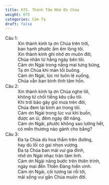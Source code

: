 ```yaml
---
title: 675. Thành Tâm Nhớ Ơn Chúa
weight: 675
categories: Cảm Tạ
draft: false
---
```

<dl><dt>Câu 1:</dt><dd data-verse="1">Xin thành kính tạ ơn Chúa trên trời, <br/>ban hạnh phước ấm êm lòng tôi. <br/>Xin thành kính ghi nhớ ơn muôn đời, <br/>Chúa nhân từ hằng ngày bên tôi. <br/>Cám ơn Ngài trong nắng mai tưng bừng, <br/>Tạ ơn Chúa khi màn tối buông. <br/>Cám ơn Ngài, lúc mi tuôn lệ xuống, <br/>Chúa vẫn ban bình tĩnh tâm hồn. </dd><dt>Câu 2:</dt><dd data-verse="2">Xin thành kính tạ ơn Chúa nghe lời, <br/>không từ chối tiếng kêu cầu tôi. <br/>Khi trời bão gây gió mưa trên đời, <br/>Chúa đem lại bình an trong tôi. <br/>Cám ơn Ngài trong lúc vui khi buồn, <br/>được an ủi, đêm ngày đỡ nâng. <br/>Cám ơn Ngài, phước không sao lường hết, <br/>có mến thương nào gánh cho bằng? </dd><dt>Câu 3:</dt><dd data-verse="3">Đa tạ Chúa dù hoa thắm trên đường, <br/>hay dù lối có gai nhọn vương. <br/>Đa tạ Chúa ban mái vui gia đình, <br/>nhớ ơn Ngài nhạc tràn tâm linh. <br/>Cám ơn Ngài nâng bước trên thiên trình, <br/>ngày mai đến Thiên Đàng hiển vinh. <br/>Cám ơn Ngài, cõi tương lai rồi tới, <br/>mãi sống vui gần Chúa muôn đời. </dd></dl>